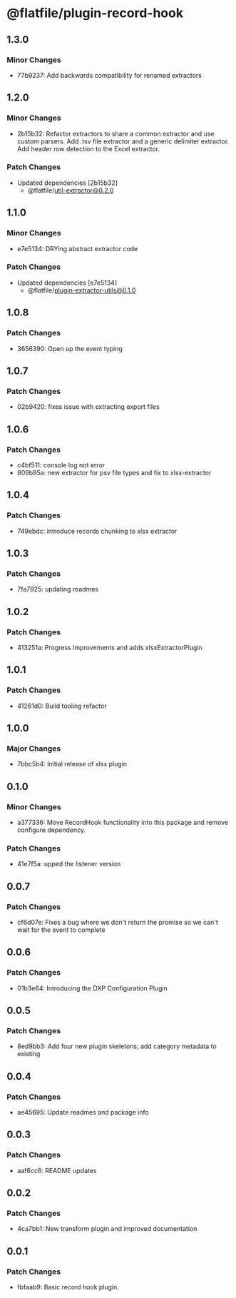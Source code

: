 # @flatfile/plugin-record-hook

## 1.3.0

### Minor Changes

- 77b9237: Add backwards compatibility for renamed extractors

## 1.2.0

### Minor Changes

- 2b15b32: Refactor extractors to share a common extractor and use custom parsers. Add .tsv file extractor and a generic delimiter extractor. Add header row detection to the Excel extractor.

### Patch Changes

- Updated dependencies [2b15b32]
  - @flatfile/util-extractor@0.2.0

## 1.1.0

### Minor Changes

- e7e5134: DRYing abstract extractor code

### Patch Changes

- Updated dependencies [e7e5134]
  - @flatfile/plugin-extractor-utils@0.1.0

## 1.0.8

### Patch Changes

- 3656390: Open up the event typing

## 1.0.7

### Patch Changes

- 02b9420: fixes issue with extracting export files

## 1.0.6

### Patch Changes

- c4bf511: console log not error
- 809b95a: new extractor for psv file types and fix to xlsx-extractor

## 1.0.4

### Patch Changes

- 749ebdc: introduce records chunking to xlsx extractor

## 1.0.3

### Patch Changes

- 7fa7925: updating readmes

## 1.0.2

### Patch Changes

- 413251a: Progress Improvements and adds xlsxExtractorPlugin

## 1.0.1

### Patch Changes

- 41261d0: Build tooling refactor

## 1.0.0

### Major Changes

- 7bbc5b4: Initial release of xlsx plugin

## 0.1.0

### Minor Changes

- a377336: Move RecordHook functionality into this package and remove configure dependency.

### Patch Changes

- 41e7f5a: upped the listener version

## 0.0.7

### Patch Changes

- cf6d07e: Fixes a bug where we don't return the promise so we can't wait for the event to complete

## 0.0.6

### Patch Changes

- 01b3e64: Introducing the DXP Configuration Plugin

## 0.0.5

### Patch Changes

- 8ed9bb3: Add four new plugin skeletons; add category metadata to existing

## 0.0.4

### Patch Changes

- ae45695: Update readmes and package info

## 0.0.3

### Patch Changes

- aaf6cc6: README updates

## 0.0.2

### Patch Changes

- 4ca7bb1: New transform plugin and improved documentation

## 0.0.1

### Patch Changes

- fbfaab9: Basic record hook plugin.
